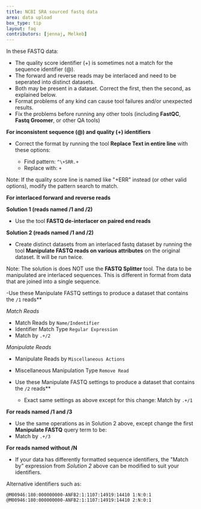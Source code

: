 ```yaml
---
title: NCBI SRA sourced fastq data
area: data upload
box_type: tip
layout: faq
contributors: [jennaj, Melkeb]
---
```


In these FASTQ data:

- The quality score identifier (+) is sometimes not a match for the sequence identifier (@).
- The forward and reverse reads may be interlaced and need to be seperated into distinct datasets.
- Both may be present in a dataset. Correct the first, then the second, as explained below.
- Format problems of any kind can cause tool failures and/or unexpected results.
- Fix the problems before running any other tools (including **FastQC**, **Fastq Groomer**, or other QA tools)

**For inconsistent sequence (@) and quality (+) identifiers**

- Correct the format by running the tool **Replace Text in entire line** with these options:

  - Find pattern: `^\+SRR.+`
  - Replace with: `+`

Note: If the quality score line is named like "+ERR" instead (or other valid options), modify the pattern search to match.

**For interlaced forward and reverse reads**

**Solution 1 (reads named /1 and /2)**

- Use the tool **FASTQ de-interlacer on paired end reads**

**Solution 2 (reads named /1 and /2)**

- Create distinct datasets from an interlaced fastq dataset by running the tool **Manipulate FASTQ reads on various attributes** on the original dataset. It will be run twice.

Note: The solution is does NOT use the **FASTQ Splitter** tool. The data to be manipulated are interlaced sequences. This is different in format from data that are joined into a single sequence.

-Use these Manipulate FASTQ settings to produce a dataset that contains the `/1` reads**

*Match Reads*

  - Match Reads by `Name/Indentifier`
  - Identifier Match Type `Regular Expression`
  - Match by `.+/2`

*Manipulate Reads*

  - Manipulate Reads by `Miscellaneous Actions`
  - Miscellaneous Manipulation Type `Remove Read`

- Use these Manipulate FASTQ settings to produce a dataset that contains the `/2` reads**

  - Exact same settings as above except for this change: Match by `.+/1`

**For reads named /1 and /3**

- Use the same operations as in Solution 2 above, except change the first **Manipulate FASTQ** query term to be:
- Match by `.+/3`

**For reads named without /N**

- If your data has differently formatted sequence identifiers, the "Match by" expression from *Solution 2* above can be modified to suit your identifiers.

Alternative identifiers such as:

```
@M00946:180:000000000-ANFB2:1:1107:14919:14410 1:N:0:1
@M00946:180:000000000-ANFB2:1:1107:14919:14410 2:N:0:1
```
